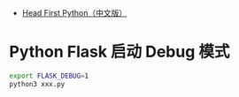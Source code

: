
- [Head First Python（中文版）](https://book.douban.com/subject/10561367/)

# Python Flask 启动 Debug 模式

```bash
export FLASK_DEBUG=1
python3 xxx.py
```
